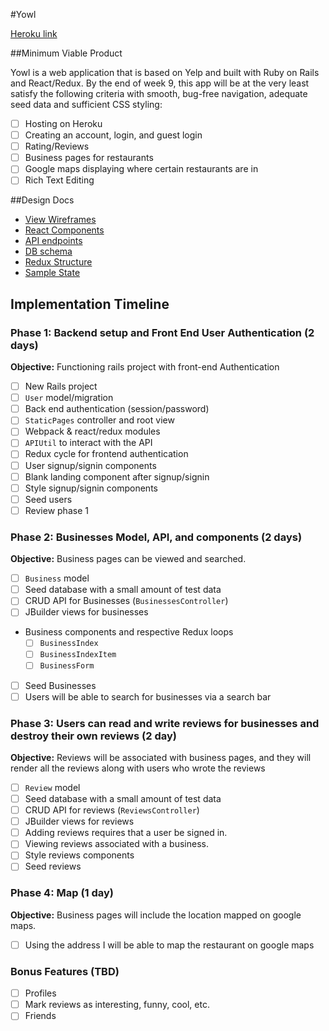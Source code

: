 #Yowl

[Heroku link][heroku]

[heroku]: https://yowler.herokuapp.com/

##Minimum Viable Product

Yowl is a web application that is based on Yelp and built with Ruby on Rails and React/Redux. By the end of week 9, this app will be at the very least satisfy the following
criteria with smooth, bug-free navigation, adequate seed data and sufficient CSS styling:

- [ ] Hosting on Heroku
- [ ] Creating an account, login, and guest login
- [ ] Rating/Reviews
- [ ] Business pages for restaurants
- [ ] Google maps displaying where certain restaurants are in
- [ ] Rich Text Editing

##Design Docs
* [View Wireframes][wireframes]
* [React Components][components]
* [API endpoints][api-endpoints]
* [DB schema][schema]
* [Redux Structure][redux-structure]
* [Sample State][sample-state]

[wireframes]: docs/wireframes
[components]: docs/component-heirarchy.md
[redux-structure]: docs/redux-structure.md
[sample-state]: docs/sample-state.md
[api-endpoints]: docs/api-endpoints.md
[schema]: docs/schema.md

## Implementation Timeline

### Phase 1: Backend setup and Front End User Authentication (2 days)

**Objective:** Functioning rails project with front-end Authentication

- [ ] New Rails project
- [ ] `User` model/migration
- [ ] Back end authentication (session/password)
- [ ] `StaticPages` controller and root view
- [ ] Webpack & react/redux modules
- [ ] `APIUtil` to interact with the API
- [ ] Redux cycle for frontend authentication
- [ ] User signup/signin components
- [ ] Blank landing component after signup/signin
- [ ] Style signup/signin components
- [ ] Seed users
- [ ] Review phase 1

### Phase 2: Businesses Model, API, and components (2 days)

**Objective:** Business pages can be viewed and searched.

- [ ] `Business` model
- [ ] Seed database with a small amount of test data
- [ ] CRUD API for Businesses (`BusinessesController`)
- [ ] JBuilder views for businesses
- Business components and respective Redux loops
  - [ ] `BusinessIndex`
  - [ ] `BusinessIndexItem`
  - [ ] `BusinessForm`
- [ ] Seed Businesses
- [ ] Users will be able to search for businesses via a search bar

### Phase 3: Users can read and write reviews for businesses and destroy their own reviews (2 day)

**Objective:** Reviews will be associated with business pages, and they will render all the reviews along with users who wrote the reviews

- [ ] `Review` model
- [ ] Seed database with a small amount of test data
- [ ] CRUD API for reviews (`ReviewsController`)
- [ ] JBuilder views for reviews
- [ ] Adding reviews requires that a user be signed in.
- [ ] Viewing reviews associated with a business.
- [ ] Style reviews components
- [ ] Seed reviews

### Phase 4: Map (1 day)

**Objective:** Business pages will include the location mapped on google maps.

- [ ] Using the address I will be able to map the restaurant on google maps


### Bonus Features (TBD)
- [ ] Profiles
- [ ] Mark reviews as interesting, funny, cool, etc.
- [ ] Friends

